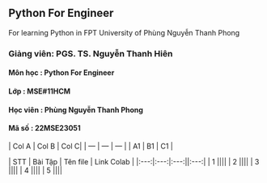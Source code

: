 ## Python For Engineer
For learning Python in FPT University of Phùng Nguyễn Thanh Phong

### Giảng viên: PGS. TS. Nguyễn Thanh Hiên
#### Môn học : Python For Engineer
#### Lớp : MSE#11HCM
#### Học viên : Phùng Nguyễn Thanh Phong
#### Mã số : 22MSE23051

| Col A | Col B | Col C|
| — | — | — |
| A1 | B1 | C1 |

| STT | Bài Tập | Tên file | Link Colab |
|:---:|:---:|:---:||:---:|
| 1 ||||
| 2 ||||
| 3 ||||
| 4 ||||
| 5 ||||
